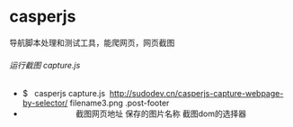 # casperjs
导航脚本处理和测试工具，能爬网页，网页截图

###### 运行截图 capture.js
* $   casperjs capture.js  http://sudodev.cn/casperjs-capture-webpage-by-selector/ filename3.png .post-footer
*                          截图网页地址 保存的图片名称  截图dom的选择器
